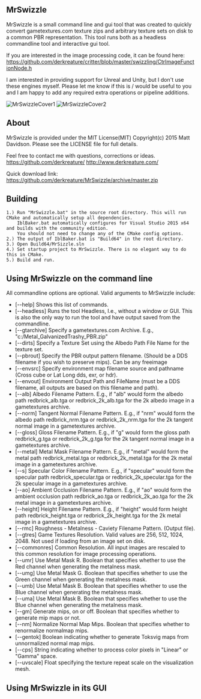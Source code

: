 MrSwizzle
--------------

MrSwizzle is a small command line and gui tool that was created to quickly convert gametextures.com texture zips and arbitrary texture sets on disk to a common PBR representation.
This tool runs both as a headless commandline tool and interactive gui tool.

If you are interested in the image processing code, it can be found here:
https://github.com/derkreature/critter/blob/master/swizzling/CtrImageFunctionNode.h

I am interested in providing support for Unreal and Unity, but I don't use these engines myself.
Please let me know if this is / would be useful to you and I am happy to add any required extra operations or pipeline additions.

![MrSwizzleCover1](https://github.com/derkreature/MrSwizzle/blob/master/images/screenshot0.jpg)
![MrSwizzleCover2](https://github.com/derkreature/MrSwizzle/blob/master/images/screenshot1.jpg)


About
--------------
MrSwizzle is provided under the MIT License(MIT)
Copyright(c) 2015 Matt Davidson.
Please see the LICENSE file for full details.

Feel free to contact me with questions, corrections or ideas.
https://github.com/derkreature/
http://www.derkreature.com/

Quick download link:
https://github.com/derkreature/MrSwizzle/archive/master.zip

Building 
--------------
    1.) Run "MrSwizzle.bat" in the source root directory. This will run CMake and automatically setup all dependencies.
        IblBaker.bat automatically configures for Visual Studio 2015 x64 and builds with the community edition. 
        You should not need to change any of the CMake config options.
    2.) The output of IblBaker.bat is "Build64" in the root directory. 
    3.) Open Build64/MrSizzle.sln 
    4.) Set startup project to MrSwizzle. There is no elegant way to do this in CMake.
    5.) Build and run.

Using MrSwizzle on the command line
--------------

All commandline options are optional.
Valid arguments to MrSwizzle include:

- [--help]         Shows this list of commands.
- [--headless]     Runs the tool Headless, I.e., without a window or GUI. This is also the only way to run the tool and have output saved from the commandline.
- [--gtarchive]    Specify a gametextures.com Archive. E.g., "c:/Metal_GalvanizedTrashy_PBR.zip"
- [--dirts]        Specify a Texture Set using the Albedo Path File Name for the texture set.
- [--pbrout]       Specify the PBR output pattern filename. (Should be a DDS filename if you wish to preserve mips). Can be any freeimage 
- [--envsrc]       Specify environment map filename source and pathname (Cross cube or Lat Long dds, exr, or hdr).
- [--envout]       Environment Output Path and FileName (must be a DDS filename, all outputs are based on this filename and path).
- [--alb]          Albedo Filename Pattern. E.g., if "alb" would form the albedo path redbrick_alb.tga or redbrick_2k_alb.tga for the 2k albedo image in a gametextures archive.
- [--norm]         Tangent Normal Filename Pattern. E.g., if "nrm" would form the albedo path redbrick_nrm.tga or redbrick_2k_nrm.tga for the 2k tangent normal image in a gametextures archive.
- [--gloss]        Gloss Filename Pattern. E.g., if "g" would form the gloss path redbrick_g.tga or redbrick_2k_g.tga for the 2k tangent normal image in a gametextures archive.
- [--metal]        Metal Mask Filename Pattern. E.g., if "metal" would form the metal path redbrick_metal.tga or redbrick_2k_metal.tga for the 2k metal image in a gametextures archive.
- [--s]            Specular Color Filename Pattern. E.g., if "specular" would form the specular path redbrick_specular.tga or redbrick_2k_specular.tga for the 2k specular image in a gametextures archive.
- [--ao]           Ambient Occlusion Filename Pattern. E.g., if "ao" would form the ambient occlusion path redbrick_ao.tga or redbrick_2k_ao.tga for the 2k metal image in a gametextures archive.
- [--height]       Height Filename Pattern. E.g., if "height" would form height path redbrick_height.tga or redbrick_2k_height.tga for the 2k metal image in a gametextures archive.
- [--rmc]          Roughness - Metalness - Caviety Filename Pattern. (Output file).
- [--gtres]    	   Game Textures Resolution. Valid values are 256, 512, 1024, 2048. Not used if loading from an image set on disk.
- [--commonres]    Common Resolution. All input images are rescaled to this common resolution for image processing operations. 
- [--umr]          Use Metal Mask R. Boolean that specifies whether to use the Red channel when generating the metalness mask.
- [--umg]          Use Metal Mask G. Boolean that specifies whether to use the Green channel when generating the metalness mask.
- [--umb]          Use Metal Mask B. Boolean that specifies whether to use the Blue channel when generating the metalness mask.
- [--uma]          Use Metal Mask B. Boolean that specifies whether to use the Blue channel when generating the metalness mask.
- [--gm]           Generate mips, on or off. Boolean that specifies whether to generate mip maps or not.
- [--nm]           Normalize Normal Map Mips. Boolean that specifies whether to renormalize normalmap mips.
- [--gentok]       Boolean indicating whether to generate Toksvig maps from unnormalized normal map mips.
- [--cps]          String indicating whether to process color pixels in "Linear" or "Gamma" space.
- [--uvscale]      Float specifying the texture repeat scale on the visualization mesh.
    

Using MrSwizzle in its GUI
--------------
